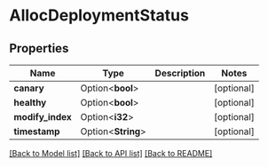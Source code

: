 # AllocDeploymentStatus

## Properties

| Name             | Type               | Description | Notes      |
| ---------------- | ------------------ | ----------- | ---------- |
| **canary**       | Option<**bool**>   |             | [optional] |
| **healthy**      | Option<**bool**>   |             | [optional] |
| **modify_index** | Option<**i32**>    |             | [optional] |
| **timestamp**    | Option<**String**> |             | [optional] |

[[Back to Model list]](../README.md#documentation-for-models)
[[Back to API list]](../README.md#documentation-for-api-endpoints)
[[Back to README]](../README.md)
